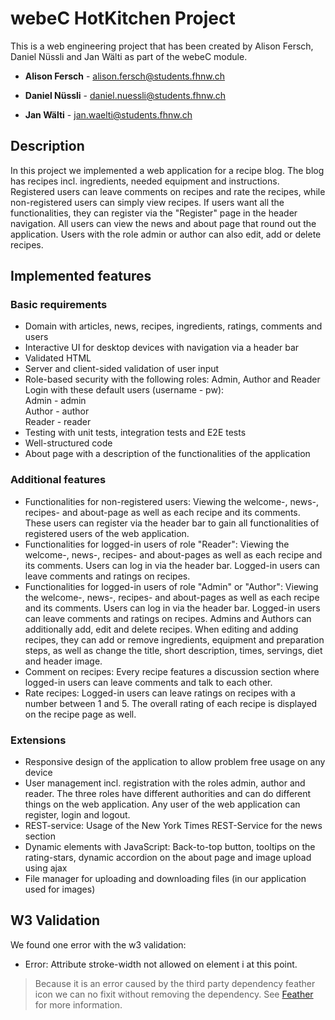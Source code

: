 # webeC HotKitchen Project
This is a web engineering project that has been created by Alison Fersch, Daniel Nüssli and Jan Wälti as part of the
webeC module.

* **Alison Fersch** - alison.fersch@students.fhnw.ch

*  **Daniel Nüssli** - daniel.nuessli@students.fhnw.ch
  
* **Jan Wälti** - jan.waelti@students.fhnw.ch


## Description
In this project we implemented a web application for a recipe blog. The blog has recipes incl. ingredients, needed equipment and instructions. 
Registered users can leave comments on recipes and rate the recipes, while non-registered users can simply view recipes. If users want all the functionalities, they can register via the "Register" page in the header navigation. All users can view the news and about page that round out the application. Users with the role admin or author can also edit, add or delete recipes.

## Implemented features
### Basic requirements

* Domain with articles, news, recipes, ingredients, ratings, comments and users
* Interactive UI for desktop devices with navigation via a header bar
* Validated HTML
* Server and client-sided validation of user input
* Role-based security with the following roles: Admin, Author and Reader<br>Login with these default users (username - pw):<br>Admin - admin<br>Author - author<br>Reader - reader
* Testing with unit tests, integration tests and E2E tests
* Well-structured code
* About page with a description of the functionalities of the application

### Additional features
* Functionalities for non-registered users: Viewing the welcome-, news-, recipes- and about-page as well as each recipe and its comments. These users can register via the header bar to gain all functionalities of registered users of the web application.
* Functionalities for logged-in users of role "Reader": Viewing the welcome-, news-, recipes- and about-pages as well as each recipe and its comments. Users can log in via the header bar. Logged-in users can leave comments and ratings on recipes.
* Functionalities for logged-in users of role "Admin" or "Author": Viewing the welcome-, news-, recipes- and about-pages as well as each recipe and its comments. Users can log in via the header bar. Logged-in users can leave comments and ratings on recipes. Admins and Authors can additionally add, edit and delete recipes. When editing and adding recipes, they can add or remove ingredients, equipment and preparation steps, as well as change the title, short description, times, servings, diet and header image.
* Comment on recipes: Every recipe features a discussion section where logged-in users can leave comments and talk to each other.
* Rate recipes: Logged-in users can leave ratings on recipes with a number between 1 and 5. The overall rating of each recipe is displayed on the recipe page as well.

### Extensions

* Responsive design of the application to allow problem free usage on any device
* User management incl. registration with the roles admin, author and reader. The three roles have different authorities and can do different things on the web application. Any user of the web application can register, login and logout.
* REST-service: Usage of the New York Times REST-Service for the news section
* Dynamic elements with JavaScript: Back-to-top button, tooltips on the rating-stars, dynamic accordion on the about page and image upload using ajax
* File manager for uploading and downloading files (in our application used for images)


## W3 Validation
We found one error with the w3 validation:
* Error: Attribute stroke-width not allowed on element i at this point.
> Because it is an error caused by the third party dependency feather icon we can no fixit without removing the dependency.
> See [Feather](https://feathericons.com) for more information.
